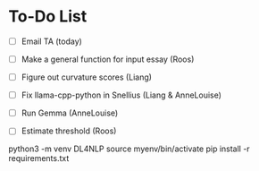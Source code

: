 # To-Do List

- [ ] Email TA (today)
- [ ] Make a general function for input essay (Roos)
- [ ] Figure out curvature scores (Liang)
- [ ] Fix llama-cpp-python in Snellius (Liang & AnneLouise)
- [ ] Run Gemma (AnneLouise)
- [ ] Estimate threshold (Roos)


python3 -m venv DL4NLP
source myenv/bin/activate
pip install -r requirements.txt


